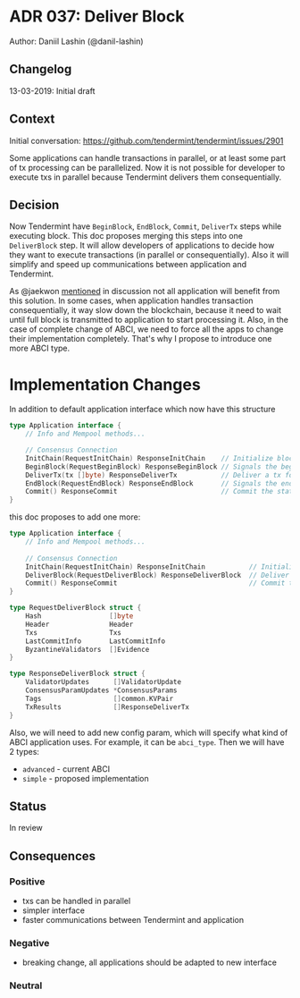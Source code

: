 # ADR 037: Deliver Block

Author: Daniil Lashin (@danil-lashin)

## Changelog

13-03-2019: Initial draft

## Context

Initial conversation: https://github.com/tendermint/tendermint/issues/2901

Some applications can handle transactions in parallel, or at least some 
part of tx processing can be parallelized. Now it is not possible for developer
to execute txs in parallel because Tendermint delivers them consequentially.

## Decision

Now Tendermint have `BeginBlock`, `EndBlock`, `Commit`, `DeliverTx` steps 
while executing block. This doc proposes merging this steps into one `DeliverBlock` 
step. It will allow developers of applications to decide how they want to 
execute transactions (in parallel or consequentially). Also it will simplify and 
speed up communications between application and Tendermint. 

As @jaekwon [mentioned](https://github.com/tendermint/tendermint/issues/2901#issuecomment-477746128) 
in discussion not all application will benefit from this solution. In some cases, 
when application handles transaction consequentially, it way slow down the blockchain,
because it need to wait until full block is transmitted to application to start 
processing it. Also, in the case of complete change of ABCI, we need to force all the apps
to change their implementation completely. That's why I propose to introduce one more ABCI 
type.

# Implementation Changes

In addition to default application interface which now have this structure

```go
type Application interface {
	// Info and Mempool methods...

	// Consensus Connection
	InitChain(RequestInitChain) ResponseInitChain    // Initialize blockchain with validators and other info from TendermintCore
	BeginBlock(RequestBeginBlock) ResponseBeginBlock // Signals the beginning of a block
	DeliverTx(tx []byte) ResponseDeliverTx           // Deliver a tx for full processing
	EndBlock(RequestEndBlock) ResponseEndBlock       // Signals the end of a block, returns changes to the validator set
	Commit() ResponseCommit                          // Commit the state and return the application Merkle root hash
}
```

this doc proposes to add one more:

```go
type Application interface {
	// Info and Mempool methods...
	
	// Consensus Connection
	InitChain(RequestInitChain) ResponseInitChain           // Initialize blockchain with validators and other info from TendermintCore
	DeliverBlock(RequestDeliverBlock) ResponseDeliverBlock  // Deliver full block
	Commit() ResponseCommit                                 // Commit the state and return the application Merkle root hash
}

type RequestDeliverBlock struct {
    Hash                 []byte
    Header               Header      
    Txs                  Txs
    LastCommitInfo       LastCommitInfo 
    ByzantineValidators  []Evidence
}

type ResponseDeliverBlock struct {
	ValidatorUpdates      []ValidatorUpdate
    ConsensusParamUpdates *ConsensusParams
    Tags                  []common.KVPair
	TxResults             []ResponseDeliverTx  
}

```

Also, we will need to add new config param, which will specify what kind of ABCI application uses.
For example, it can be `abci_type`. Then we will have 2 types:
- `advanced` - current ABCI
- `simple` - proposed implementation 

## Status

In review

## Consequences

### Positive

- txs can be handled in parallel
- simpler interface
- faster communications between Tendermint and application

### Negative

- breaking change, all applications should be adapted to new interface

### Neutral

